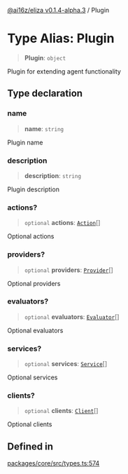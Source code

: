 [@ai16z/eliza v0.1.4-alpha.3](../index.md) / Plugin

# Type Alias: Plugin

> **Plugin**: `object`

Plugin for extending agent functionality

## Type declaration

### name

> **name**: `string`

Plugin name

### description

> **description**: `string`

Plugin description

### actions?

> `optional` **actions**: [`Action`](../interfaces/Action.md)[]

Optional actions

### providers?

> `optional` **providers**: [`Provider`](../interfaces/Provider.md)[]

Optional providers

### evaluators?

> `optional` **evaluators**: [`Evaluator`](../interfaces/Evaluator.md)[]

Optional evaluators

### services?

> `optional` **services**: [`Service`](../classes/Service.md)[]

Optional services

### clients?

> `optional` **clients**: [`Client`](Client.md)[]

Optional clients

## Defined in

[packages/core/src/types.ts:574](https://github.com/apollodao/apollo-agent/blob/main/packages/core/src/types.ts#L574)

